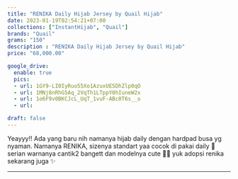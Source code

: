 ```yaml
---
title: "RENIKA Daily Hijab Jersey by Quail Hijab"
date: 2023-01-19T02:54:21+07:00
collections: ["InstantHijab", "Quail"]
brands: "Quail"
grams: "150"
description : "RENIKA Daily Hijab Jersey by Quail Hijab"
price: "68,000.00"

google_drive:
  enable: true
  pics:
  - url: 1GY9-LI0IyRuo55Xo1AzuxUE5DhZlp0qO
  - url: 1MNj8nRhG5Aq_2VqTh1LTppY0hIuneW2x
  - url: 1o6F9v0BKCJcL_UqT_1vuF-ABc0T6s__o
  - url: 

draft: false
---
```


Yeayyy!! Ada yang baru nih namanya hijab daily dengan hardpad busa yg nyaman. Namanya RENIKA, sizenya standart yaa cocok di pakai daily 🥰 serian warnanya cantik2 bangett dan modelnya cute 🫶🏻 yuk adopsi renika sekarang juga ✨


---    
 
